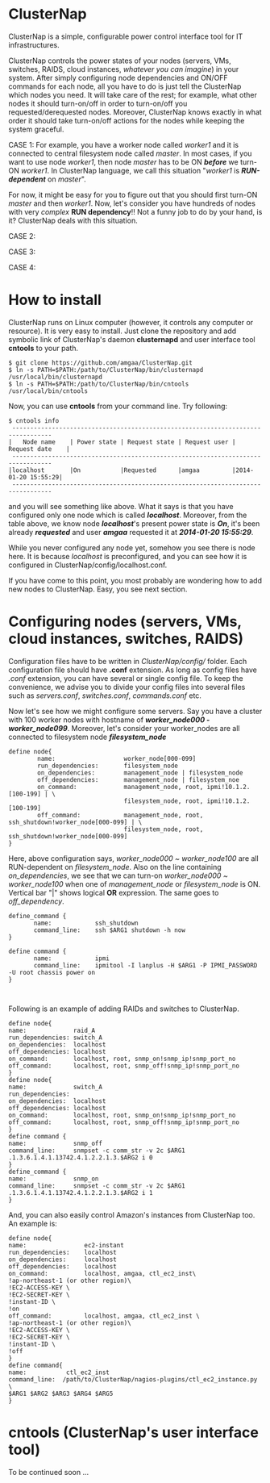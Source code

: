 ClusterNap
==========

ClusterNap is a simple, configurable power control interface tool for IT infrastructures. 

ClusterNap controls the power states of your nodes (servers, VMs, switches, RAIDS, cloud instances, *whatever you can imagine*) in your system. 
After simply configuring node dependencies and ON/OFF commands for each node, all you have to do is just tell the ClusterNap which nodes you need. It will take care of the rest; for example, what other nodes it should turn-on/off in order to turn-on/off you requested/derequested nodes. Moreover, ClusterNap knows exactly in what order it should take turn-on/off actions for the nodes while keeping the system graceful. 



CASE 1:
 For example, you have a worker node called *worker1* and it is connected to central filesystem node called *master*. In most cases, if you want to use node *worker1*, then node *master* has to be ON ***before*** we turn-ON *worker1*. In ClusterNap language, we call this situation "*worker1* is ***RUN-dependent*** on *master*". 

For now, it might be easy for you to figure out that you should first turn-ON *master* and then *worker1*. Now, let's consider you have hundreds of nodes with very *complex* **RUN dependency**!! Not a funny job to do by your hand, is it? ClusterNap deals with this situation. 


 CASE 2:
 
 
 CASE 3: 
 

 CASE 4:
 
 
 

How to install
==============
ClusterNap runs on Linux computer (however, it controls any computer or resource). 
It is very easy to install. Just clone the repository and add symbolic link of ClusterNap's daemon **clusternapd** and user interface tool **cntools** to your path. 

```
$ git clone https://github.com/amgaa/ClusterNap.git
$ ln -s PATH=$PATH:/path/to/ClusterNap/bin/clusternapd /usr/local/bin/clusternapd
$ ln -s PATH=$PATH:/path/to/ClusterNap/bin/cntools /usr/local/bin/cntools
```

Now, you can use **cntools** from your command line. Try following: 

```
$ cntools info
 --------------------------------------------------------------------------------- 
|   Node name    | Power state | Request state | Request user |   Request date    |
 --------------------------------------------------------------------------------- 
|localhost       |On           |Requested      |amgaa         |2014-01-20 15:55:29|
 ---------------------------------------------------------------------------------
```
and you will see something like above. What it says is that you have configured only one node which is called ***localhost***. Moreover, from the table above, we know node ***localhost***'s 
present power state is ***On***, 
it's been already ***requested*** 
and user ***amgaa*** requested it 
at ***2014-01-20 15:55:29***. 

While you never configured any node yet, somehow you see there is node here. It is because *localhost* is preconfigured, and you can see how it is configured in ClusterNap/config/localhost.conf. 

If you have come to this point, you most probably are wondering how to add new nodes to ClusterNap. Easy, you see next section. 



Configuring nodes (servers, VMs, cloud instances, switches, RAIDS)
==================================================================
Configuration files have to be written in *ClusterNap/config/* folder. Each configuration file should have **.conf** extension. As long as config files have *.conf* extension, you can have several or single config file. To keep the convenience, we advise you to divide your config files into several files such as *servers.conf*, *switches.conf*, *commands.conf* etc.

Now let's see how we might configure some servers. Say you have a cluster with 100 worker nodes with hostname of ***worker_node000 - worker_node099***. 
Moreover, let's consider your worker\_nodes are all connected to filesystem node ***filesystem\_node***

```
define node{
        name:                   worker_node[000-099]
        run_dependencies:       filesystem_node
        on_dependencies:        management_node | filesystem_node
        off_dependencies:       management_node | filesystem_noe
        on_command:             management_node, root, ipmi!10.1.2.[100-199] | \
                                filesystem_node, root, ipmi!10.1.2.[100-199]
        off_command:            management_node, root, ssh_shutdown!worker_node[000-099] | \
                                filesystem_node, root, ssh_shutdown!worker_node[000-099]
}
```
 Here, above configuration says, *worker\_node000 ~ worker\_node100* are all RUN-dependent on *filesystem_node*. 
Also on the line containing *on\_dependencies*, we see that  we can turn-on *worker\_node000 ~ worker\_node100* when one of *management\_node* or *filesystem\_node* is ON. Vertical bar "|" shows logical **OR** expression. 
The same goes to *off\_dependency*. 

```
define_command {
       name:            ssh_shutdown
       command_line:    ssh $ARG1 shutdown -h now
}

define command {
       name:            ipmi
       command_line:    ipmitool -I lanplus -H $ARG1 -P IPMI_PASSWORD -U root chassis power on
}

```

```


```
Following is an example of adding RAIDs and switches to ClusterNap.

```
define node{                                                                                                                    name:             raid_A                                                                                                      run_dependencies: switch_A                                                                                                    on_dependencies:  localhost                                                                                                   off_dependencies: localhost                                                                                                   on_command:       localhost, root, snmp_on!snmp_ip!snmp_port_no                                                               off_command:      localhost, root, snmp_off!snmp_ip!snmp_port_no                                                            }                                                                                                                                  
define node{                                                                                                                    name:             switch_A                                                                                                    run_dependencies:                                                                                                             on_dependencies:  localhost                                                                                                   off_dependencies: localhost                                                                                                   on_command:       localhost, root, snmp_on!snmp_ip!snmp_port_no                                                               off_command:      localhost, root, snmp_off!snmp_ip!snmp_port_no                                                            }                                                                                                                                  
define command {                                                                                                                name:             snmp_off                                                                                                    command_line:     snmpset -c comm_str -v 2c $ARG1 .1.3.6.1.4.1.13742.4.1.2.2.1.3.$ARG2 i 0                                  }                                                                                                                                  
define_command {                                                                                                                name:             snmp_on                                                                                                     command_line:     snmpset -c comm_str -v 2c $ARG1 .1.3.6.1.4.1.13742.4.1.2.2.1.3.$ARG2 i 1                                  }         
```

And, you can also easily control Amazon's instances from ClusterNap too. An example is:

```
define node{                                                                                                                    name:                ec2-instant                                                                                              run_dependencies:    localhost                                                                                                on_dependencies:     localhost                                                                                                off_dependencies:    localhost                                                                                                on_command:          localhost, amgaa, ctl_ec2_inst\                                                                                               !ap-northeast-1 (or other region)\                                                                                            !EC2-ACCESS-KEY \                                                                                                             !EC2-SECRET-KEY \                                                                                                             !instant-ID \                                                                                                                 !on                                                                                                      off_command:         localhost, amgaa, ctl_ec2_inst \                                                                                              !ap-northeast-1 (or other region)\                                                                                            !EC2-ACCESS-KEY \                                                                                                             !EC2-SECRET-KEY \                                                                                                             !instant-ID \                                                                                                                 !off                                                                                                   }                                                                                                                                  
define command{                                                                                                                 name:           ctl_ec2_inst                                                                                                  command_line:  /path/to/ClusterNap/nagios-plugins/ctl_ec2_instance.py \                                                                                                $ARG1 $ARG2 $ARG3 $ARG4 $ARG5
}
```


cntools (ClusterNap's user interface tool)
==========================================

To be continued soon ...


